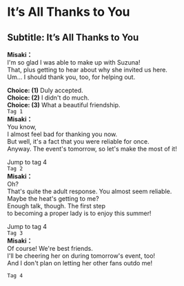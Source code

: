 # It’s All Thanks to You

  
## Subtitle: It’s All Thanks to You
  
**Misaki：**  
I'm so glad I was able to make up with Suzuna!  
That, plus getting to hear about why she invited us here.  
Um... I should thank you, too, for helping out.  
  
**Choice: (1)**  Duly accepted.  
**Choice: (2)**  I didn't do much.  
**Choice: (3)**  What a beautiful friendship.  
`Tag 1`  
**Misaki：**  
You know,  
I almost feel bad for thanking you now.  
But well, it's a fact that you were reliable for once.  
Anyway. The event's tomorrow, so let's make the most of it!  
  
Jump to tag 4  
`Tag 2`  
**Misaki：**  
Oh?  
That's quite the adult response. You almost seem reliable.  
Maybe the heat's getting to me?  
Enough talk, though. The first step  
to becoming a proper lady is to enjoy this summer!  
  
Jump to tag 4  
`Tag 3`  
**Misaki：**  
Of course! We're best friends.  
I'll be cheering her on during tomorrow's event, too!  
And I don't plan on letting her other fans outdo me!  
  
`Tag 4`  
